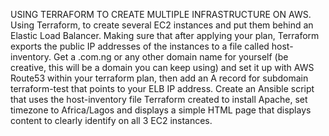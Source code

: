 USING TERRAFORM TO CREATE MULTIPLE INFRASTRUCTURE ON AWS.
Using Terraform, to create several EC2 instances and put them behind an Elastic Load Balancer.
Making sure that after applying your plan, Terraform exports the public IP 
addresses of the instances to a file called host-inventory.
Get a .com.ng or any other domain name for yourself (be creative, this will be a domain you can keep using) 
and set it up with AWS Route53 within your terraform plan, 
then add an A record for subdomain terraform-test that points to your ELB IP address.
Create an Ansible script that uses the host-inventory file Terraform created to install Apache, 
set timezone to Africa/Lagos and displays a simple HTML page that displays content to clearly identify on all 3 EC2 instances.
